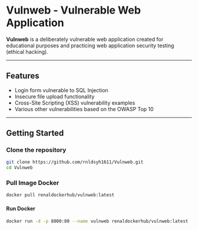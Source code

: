 # Vulnweb - Vulnerable Web Application

**Vulnweb** is a deliberately vulnerable web application created for educational purposes and practicing web application security testing (ethical hacking).

---

## Features

- Login form vulnerable to SQL Injection
- Insecure file upload functionality
- Cross-Site Scripting (XSS) vulnerability examples
- Various other vulnerabilities based on the OWASP Top 10

---

## Getting Started

### Clone the repository

```bash
git clone https://github.com/rnldsyh1611/Vulnweb.git
cd Vulnweb
```

### Pull Image Docker
```bash
docker pull renaldockerhub/vulnweb:latest
```
#### Run Docker
```bash
docker run -d -p 8000:80 --name vulnweb renaldockerhub/vulnweb:latest
```
